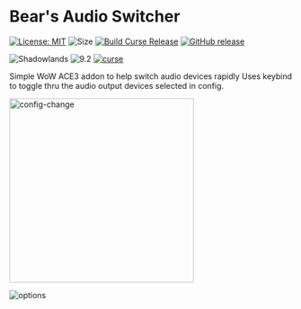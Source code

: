 # Bear's Audio Switcher
[![License: MIT](https://img.shields.io/badge/License-MIT-yellow.svg)](https://opensource.org/licenses/MIT)
![Size](https://img.shields.io/github/repo-size/N6REJ/Bears_audio_switcher) 
[![Build Curse Release](https://github.com/N6REJ/AdiBags_Queens_Conservatory/actions/workflows/action.yml/badge.svg)](https://github.com/N6REJ/AdiBags_Queens_Conservatory/actions/workflows/action.yml) 
[![GitHub release](https://img.shields.io/github/release/N6REJ/Bears_audio_switcher.svg)](https://GitHub.com/N6REJ/AdiBags_Queens_Conservatory/releases/)

![Shadowlands](https://img.shields.io/badge/Supports-Shadowlands-0B68D7)
![9.2](https://img.shields.io/badge/Ready_for-9.2-darkgreen)
[![curse](https://img.shields.io/badge/Curseforge_Project_ID:-446518-purple)](https://www.curseforge.com/wow/addons/Bears_audio_switcher)



Simple WoW ACE3 addon to help switch audio devices rapidly
Uses keybind to toggle thru the audio output devices selected in config.

<img width="328" alt="config-change" src="https://user-images.githubusercontent.com/1850089/175459116-c95e84a8-fe0c-4f5b-a8e5-5b9691c0ca16.png">

![options](https://user-images.githubusercontent.com/1850089/175459644-2a0125b5-adca-4dce-918d-8499628b3226.jpg)

